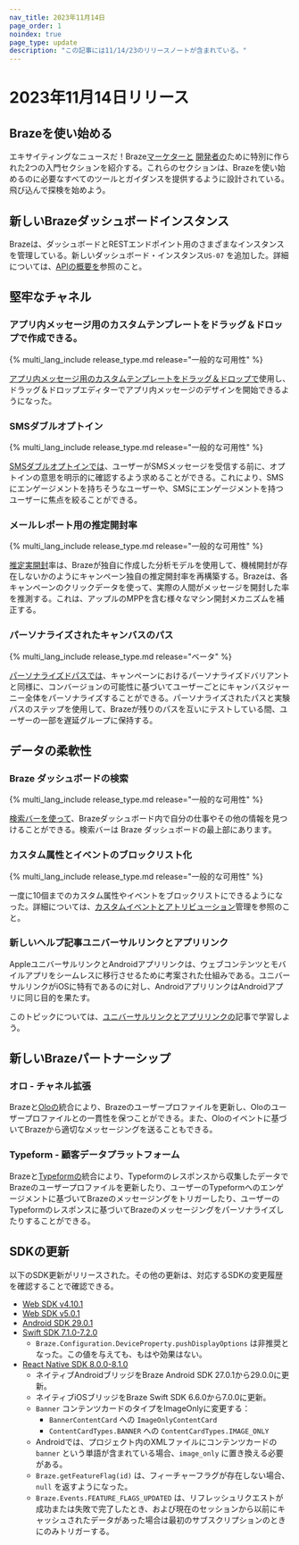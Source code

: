 ```yaml
---
nav_title: 2023年11月14日
page_order: 1
noindex: true
page_type: update
description: "この記事には11/14/23のリリースノートが含まれている。"
---
```


# 2023年11月14日リリース

## Brazeを使い始める

エキサイティングなニュースだ！Braze[マーケターと]({{site.baseurl}}/user_guide/getting_started) [開発者の]({{site.baseurl}}/developer_guide/platform_wide/getting_started)ために特別に作られた2つの入門セクションを紹介する。これらのセクションは、Brazeを使い始めるのに必要なすべてのツールとガイダンスを提供するように設計されている。飛び込んで探検を始めよう。

## 新しいBrazeダッシュボードインスタンス

Brazeは、ダッシュボードとRESTエンドポイント用のさまざまなインスタンスを管理している。新しいダッシュボード・インスタンス`US-07` を追加した。詳細については、[APIの概要を]({{site.baseurl}}/api/basics/)参照のこと。

## 堅牢なチャネル

### アプリ内メッセージ用のカスタムテンプレートをドラッグ＆ドロップで作成できる。

{% multi_lang_include release_type.md release="一般的な可用性" %}

[アプリ内メッセージ用のカスタムテンプレートをドラッグ＆ドロップで]({{site.baseurl}}/user_guide/message_building_by_channel/in-app_messages/drag_and_drop/create/)使用し、ドラッグ＆ドロップエディターでアプリ内メッセージのデザインを開始できるようになった。

### SMSダブルオプトイン

{% multi_lang_include release_type.md release="一般的な可用性" %}

[SMSダブルオプトインでは]({{site.baseurl}}/user_guide/message_building_by_channel/sms/keywords/sms_double_opt_in/)、ユーザーがSMSメッセージを受信する前に、オプトインの意思を明示的に確認するよう求めることができる。これにより、SMSにエンゲージメントを持ちそうなユーザーや、SMSにエンゲージメントを持つユーザーに焦点を絞ることができる。

### メールレポート用の推定開封率

{% multi_lang_include release_type.md release="一般的な可用性" %}

[推定実開封]({{site.baseurl}}/user_guide/message_building_by_channel/email/reporting_and_analytics/email_reporting#estimated-real-open-rate)率は、Brazeが独自に作成した分析モデルを使用して、機械開封が存在しないかのようにキャンペーン独自の推定開封率を再構築する。Brazeは、各キャンペーンのクリックデータを使って、実際の人間がメッセージを開封した率を推測する。これは、アップルのMPPを含む様々なマシン開封メカニズムを補正する。 

### パーソナライズされたキャンバスのパス

{% multi_lang_include release_type.md release="ベータ" %}

[パーソナライズドパスでは]({{site.baseurl}}/user_guide/engagement_tools/canvas/canvas_components/experiment_step/personalized_paths/)、キャンペーンにおけるパーソナライズドバリアントと同様に、コンバージョンの可能性に基づいてユーザーごとにキャンバスジャーニー全体をパーソナライズすることができる。パーソナライズされたパスと実験パスのステップを使用して、Brazeが残りのパスを互いにテストしている間、ユーザーの一部を遅延グループに保持する。

## データの柔軟性

### Braze ダッシュボードの検索

{% multi_lang_include release_type.md release="一般的な可用性" %}

[検索バーを使って]({{site.baseurl}}/user_guide/administrative/access_braze/global_search/)、Brazeダッシュボード内で自分の仕事やその他の情報を見つけることができる。検索バーは Braze ダッシュボードの最上部にあります。 

### カスタム属性とイベントのブロックリスト化

{% multi_lang_include release_type.md release="一般的な可用性" %}

一度に10個までのカスタム属性やイベントをブロックリストにできるようになった。詳細については、[カスタムイベントとアトリビューション]({{site.baseurl}}/user_guide/administrative/app_settings/custom_event_and_attribute_management/)管理を参照のこと。

### 新しいヘルプ記事ユニバーサルリンクとアプリリンク

AppleユニバーサルリンクとAndroidアプリリンクは、ウェブコンテンツとモバイルアプリをシームレスに移行させるために考案された仕組みである。ユニバーサルリンクがiOSに特有であるのに対し、AndroidアプリリンクはAndroidアプリに同じ目的を果たす。 

このトピックについては、[ユニバーサルリンクとアプリリンクの]({{site.baseurl}}/help/help_articles/email/universal_links/)記事で学習しよう。

## 新しいBrazeパートナーシップ

### オロ - チャネル拡張

Brazeと[Oloの]({{site.baseurl}}/partners/message_orchestration/channel_extensions/ecommerce/olo/)統合により、Brazeのユーザープロファイルを更新し、Oloのユーザープロファイルとの一貫性を保つことができる。また、Oloのイベントに基づいてBrazeから適切なメッセージングを送ることもできる。

### Typeform - 顧客データプラットフォーム

Brazeと[Typeformの]({{site.baseurl}}/partners/message_orchestration/channel_extensions/surveys/typeform/)統合により、Typeformのレスポンスから収集したデータでBrazeのユーザープロファイルを更新したり、ユーザーのTypeformへのエンゲージメントに基づいてBrazeのメッセージングをトリガーしたり、ユーザーのTypeformのレスポンスに基づいてBrazeのメッセージングをパーソナライズしたりすることができる。

## SDKの更新

以下のSDK更新がリリースされた。その他の更新は、対応するSDKの変更履歴を確認することで確認できる。

- [Web SDK v4.10.1](https://github.com/braze-inc/braze-web-sdk/blob/master/CHANGELOG.md)
- [Web SDK v5.0.1](https://github.com/braze-inc/braze-web-sdk/blob/master/CHANGELOG.md)
- [Android SDK 29.0.1](https://github.com/braze-inc/braze-android-sdk/blob/master/CHANGELOG.md)
- [Swift SDK 7.1.0-7.2.0](https://github.com/braze-inc/braze-swift-sdk/blob/main/CHANGELOG.md)
    - `Braze.Configuration.DeviceProperty.pushDisplayOptions` は非推奨となった。この値を与えても、もはや効果はない。
- [React Native SDK 8.0.0-8.1.0](https://github.com/braze-inc/braze-react-native-sdk/blob/master/CHANGELOG.md)
    - ネイティブAndroidブリッジをBraze Android SDK 27.0.1から29.0.0に更新。
    - ネイティブiOSブリッジをBraze Swift SDK 6.6.0から7.0.0に更新。
    - `Banner` コンテンツカードのタイプをImageOnlyに変更する：
        - `BannerContentCard` への `ImageOnlyContentCard`
        - `ContentCardTypes.BANNER` への `ContentCardTypes.IMAGE_ONLY`
    - Androidでは、プロジェクト内のXMLファイルにコンテンツカードの`banner` という単語が含まれている場合、`image_only` に置き換える必要がある。
    - `Braze.getFeatureFlag(id)` は、フィーチャーフラグが存在しない場合、`null` を返すようになった。
    - `Braze.Events.FEATURE_FLAGS_UPDATED` は、リフレッシュリクエストが成功または失敗で完了したとき、および現在のセッションから以前にキャッシュされたデータがあった場合は最初のサブスクリプションのときにのみトリガーする。